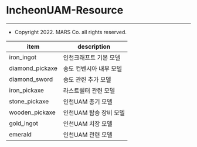 # IncheonUAM-Resource

---
 
- Copyright 2022. MARS Co. all rights reserved.

| item            | description    |
|-----------------|----------------|
| iron_ingot      | 인천크래프트 기본 모델   |
| diamond_pickaxe | 송도 컨벤시아 내부 모델  |
| diamond_sword   | 송도 관련 추가 모델    |
| iron_pickaxe    | 라스트쉘터 관련 모델    |
| stone_pickaxe   | 인천UAM 총기 모델    |
| wooden_pickaxe  | 인천UAM 탑승 장비 모델 |
| gold_ingot      | 인천UAM 치장 모델    |
| emerald         | 인천UAM 관련 모델    |

